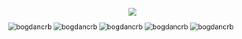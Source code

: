 <p align="center">
  <img src="http://i.imgur.com/ks0YZhH.png"/>
</p>

![bogdancrb](http://i.imgur.com/l1OC2jd.png)
![bogdancrb](http://i.imgur.com/olRkOko.png)
![bogdancrb](http://i.imgur.com/hdcq5ol.png)
![bogdancrb](http://i.imgur.com/q47qCWm.png)
![bogdancrb](http://i.imgur.com/CYXMQe1.png)
